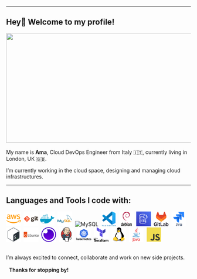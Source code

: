 *****
## Hey👋 Welcome to my profile!

<div align="center">
  <img src="https://i.giphy.com/media/v1.Y2lkPTc5MGI3NjExMjh4MDdleDVmYzhoamphamF6cjByOGZ2NmQyNm40ZTZzaDg3NzY2aCZlcD12MV9pbnRlcm5hbF9naWZfYnlfaWQmY3Q9cw/3kPDmoWdBpQPNhCnUG/giphy.gif" width="600" height="300"/>
</div>

My name is **Ama**, Cloud DevOps Engineer from Italy :it:, currently living in London, UK :gb:. 

I’m currently working in the cloud space, designing and managing cloud infrastructures.

*****
##  **Languages and Tools I code with:**

                                                                                                                                                
<div>
  <img src="https://github.com/devicons/devicon/blob/master/icons/amazonwebservices/amazonwebservices-plain-wordmark.svg" title="AWS" alt="AWS" width="40" height="40"/>&nbsp;
  <img src="https://github.com/devicons/devicon/blob/master/icons/git/git-original-wordmark.svg" title="Git" **alt="Git" width="40" height="40"/>
  <img src="https://github.com/devicons/devicon/blob/master/icons/docker/docker-plain.svg" title="Docker" **alt="Docker" width="40" height="40"/>&nbsp;
  <img src="https://github.com/devicons/devicon/blob/master/icons/mysql/mysql-original-wordmark.svg" title="MySQL"  alt="MySQL" width="40" height="40"/>&nbsp;
  <img src="https://github.com/devicons/devicon/blob/master/icons/python/python-original-wordmark.svg
<img src="https://github.com/devicons/devicon/blob/master/icons/azure/azure-original-wordmark.svg" title="MySQL"  alt="MySQL" width="40" height="40"/>&nbsp;
<img src="https://github.com/devicons/devicon/blob/master/icons/vscode/vscode-original-wordmark.svg" title="MySQL"  alt="MySQL" width="40" height="40"/>&nbsp;
<img src="https://github.com/devicons/devicon/blob/master/icons/debian/debian-original-wordmark.svg" title="MySQL"  alt="MySQL" width="40" height="40"/>&nbsp;
<img src="https://github.com/devicons/devicon/blob/master/icons/dynamodb/dynamodb-original.svg" title="MySQL"  alt="MySQL" width="40" height="40"/>&nbsp;
<img src="https://github.com/devicons/devicon/blob/master/icons/gitlab/gitlab-original-wordmark.svg" title="MySQL"  alt="MySQL" width="40" height="40"/>&nbsp;
<img src="https://github.com/devicons/devicon/blob/master/icons/jira/jira-original-wordmark.svg" title="MySQL"  alt="MySQL" width="40" height="40"/>&nbsp;
<img src="https://github.com/devicons/devicon/blob/master/icons/bash/bash-original.svg" title="MySQL"  alt="MySQL" width="40" height="40"/>&nbsp;
<img src="https://github.com/devicons/devicon/blob/master/icons/ubuntu/ubuntu-original-wordmark.svg" title="MySQL"  alt="MySQL" width="40" height="40"/>&nbsp;
<img src="https://github.com/devicons/devicon/blob/master/icons/insomnia/insomnia-original.svg" title="MySQL"  alt="MySQL" width="40" height="40"/>&nbsp;
<img src="https://github.com/devicons/devicon/blob/master/icons/jenkins/jenkins-original.svg" title="MySQL"  alt="MySQL" width="40" height="40"/>&nbsp;
<img src="https://github.com/devicons/devicon/blob/master/icons/kubernetes/kubernetes-original-wordmark.svg" title="MySQL"  alt="MySQL" width="40" height="40"/>&nbsp;
<img src="https://github.com/devicons/devicon/blob/master/icons/terraform/terraform-original-wordmark.svg" title="MySQL"  alt="MySQL" width="40" height="40"/>&nbsp;
<img src="https://github.com/devicons/devicon/blob/master/icons/linux/linux-original.svg" width="40" height="40"/>&nbsp;
  <img src="https://github.com/devicons/devicon/blob/master/icons/java/java-original-wordmark.svg" title="Java" alt="Java" width="40" height="40"/>&nbsp;
  <img src="https://github.com/devicons/devicon/blob/master/icons/javascript/javascript-original.svg" title="JavaScript" alt="JavaScript" width="40" height="40"/>&nbsp;
</div>
&nbsp;  
&nbsp; 
&nbsp;  
&nbsp; 

I’m always excited to connect, collaborate and work on new side projects. 
&nbsp;  
&nbsp; 
&nbsp;  
&nbsp;
**Thanks for stopping by!**
&nbsp;  
&nbsp; 



<!--
**Ama0X/Ama0X** is a ✨ _special_ ✨ repository because its `README.md` (this file) appears on your GitHub profile.


prima foto GIF::

<div id="header" align="center">
  <img src="https://media.giphy.com/media/M9gbBd9nbDrOTu1Mqx/giphy.gif" width="100"/>
</div>
::


https://i.giphy.com/media/v1.Y2lkPTc5MGI3NjExMjh4MDdleDVmYzhoamphamF6cjByOGZ2NmQyNm40ZTZzaDg3NzY2aCZlcD12MV9pbnRlcm5hbF9naWZfYnlfaWQmY3Q9cw/3kPDmoWdBpQPNhCnUG/giphy.gif

<div align="center">
  <img src="https://i.giphy.com/media/v1.Y2lkPTc5MGI3NjExMjh4MDdleDVmYzhoamphamF6cjByOGZ2NmQyNm40ZTZzaDg3NzY2aCZlcD12MV9pbnRlcm5hbF9naWZfYnlfaWQmY3Q9cw/3kPDmoWdBpQPNhCnUG/giphy.gif" width="600" height="300"/>
</div>

<div align="center">
  <img src="https://media.giphy.com/media/dWesBcTLavkZuG35MI/giphy.gif" width="600" height="300"/>
</div>

Here are some ideas to get you started:

- 🔭 I’m currently working on ...
- 🌱 I’m currently learning ...
- 👯 I’m looking to collaborate on ...
- 🤔 I’m looking for help with ...
- 💬 Ask me about ...
- 📫 How to reach me: ...
- 😄 Pronouns: ...
- ⚡ Fun fact: ...
-->
